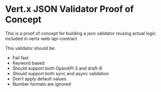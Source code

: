 # Vert.x JSON Validator Proof of Concept

This is a proof of concept for building a json validator reusing actual logic included in vertx-web-api-contract

This validator should be:

* Fail fast
* Keyword based
* Should support both OpenAPI 3 and draft-8
* Should support both sync and async validation
* Don't apply default values
* Number formats are ignored